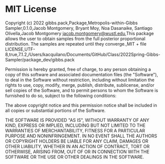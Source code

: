 # MIT License

Copyright (c) 2022 gibbs.pack,Package,Metropolis-within-Gibbs Sampler,0.1.0,Jacob Montgomery, Bryant Moy, Noa Dasanaike, Santiago Olivella,Jacob Montgomery <jacob.montgomery@wustl.edu>,This package allows the user to obtain samples from the full posterior proportional distribution. The samples are repeated until they converge.,MIT + file LICENSE,UTF-8,true,7.1.2,/Users/kacquilano/Documents/GitHub/Class/2022Spring-Gibbs-Sampler/package_dev/gibbs.pack

Permission is hereby granted, free of charge, to any person obtaining a copy
of this software and associated documentation files (the "Software"), to deal
in the Software without restriction, including without limitation the rights
to use, copy, modify, merge, publish, distribute, sublicense, and/or sell
copies of the Software, and to permit persons to whom the Software is
furnished to do so, subject to the following conditions:

The above copyright notice and this permission notice shall be included in all
copies or substantial portions of the Software.

THE SOFTWARE IS PROVIDED "AS IS", WITHOUT WARRANTY OF ANY KIND, EXPRESS OR
IMPLIED, INCLUDING BUT NOT LIMITED TO THE WARRANTIES OF MERCHANTABILITY,
FITNESS FOR A PARTICULAR PURPOSE AND NONINFRINGEMENT. IN NO EVENT SHALL THE
AUTHORS OR COPYRIGHT HOLDERS BE LIABLE FOR ANY CLAIM, DAMAGES OR OTHER
LIABILITY, WHETHER IN AN ACTION OF CONTRACT, TORT OR OTHERWISE, ARISING FROM,
OUT OF OR IN CONNECTION WITH THE SOFTWARE OR THE USE OR OTHER DEALINGS IN THE
SOFTWARE.
